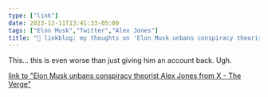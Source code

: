 ```yaml
---
type: ["link"]
date: 2023-12-11T13:41:33-05:00
tags: ["Elon Musk","Twitter","Alex Jones"]
title: "🔗 linkblog: my thoughts on 'Elon Musk unbans conspiracy theorist Alex Jones from X - The Verge'"
---
```

This... this is even worse than just giving him an account back. Ugh.

[link to "Elon Musk unbans conspiracy theorist Alex Jones from X - The Verge"](https://www.theverge.com/2023/12/11/23996605/elon-musk-alex-jones-unban-x-twitter-conspiracy-theory)
